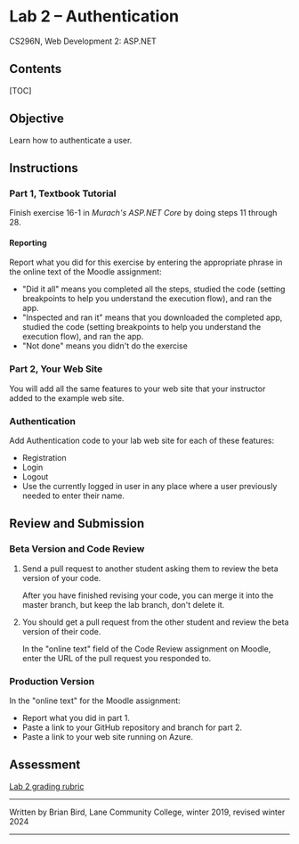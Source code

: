 # Lab 2 – Authentication

CS296N, Web Development 2: ASP.NET

## Contents

[TOC]

## Objective

Learn how to authenticate a user.



## Instructions

### Part 1, Textbook Tutorial

Finish exercise 16-1 in *Murach's ASP.NET Core* by doing steps 11 through 28.

#### Reporting

Report what you did for this exercise by entering the appropriate phrase in the online text of the Moodle assignment:

- "Did it all" means you completed all the steps, studied the code (setting breakpoints to help you understand the execution flow), and ran the app.
- "Inspected and ran it" means that you downloaded the completed app, studied the code (setting breakpoints to help you understand the execution flow), and ran the app.
- "Not done" means you didn't do the exercise

### Part 2, Your Web Site

You will add all the same features to your web site that your instructor added to the example web site.

### Authentication

Add Authentication code to your lab web site for each of these features:

- Registration
- Login
- Logout
- Use the currently logged in user in any place where a user previously needed to enter their name.

## Review and Submission

### Beta Version and Code Review

1. Send a pull request to another student asking them to review the beta version of your code. 

   After you have finished revising your code, you can merge it into the master branch, but keep the lab branch, don't delete it.

2. You should get a pull request from the other student and review the beta version of their code.

   In the "online text" field of the Code Review assignment on Moodle, enter the URL of the pull request you responded to.

### Production Version

In the "online text" for the Moodle assignment:
- Report what you did in part 1.
- Paste a link to your GitHub repository and branch for part 2.
- Paste a link to your web site running on Azure.



## Assessment

[Lab 2 grading rubric](Lab2Rubric-Authentication.htm)



------

Written by Brian Bird, Lane Community College, winter 2019, revised winter 2024

------

